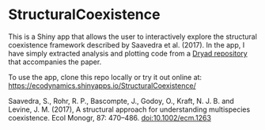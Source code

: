 # StructuralCoexistence

This is a Shiny app that allows the user to interactively explore the structural coexistence framework described by Saavedra et al. (2017). In the app, I have simply extracted analysis and plotting code from a [Dryad repository](https://doi.org/10.5061/dryad.v9f5s) that accompanies the paper.

To use the app, clone this repo locally or try it out online at: https://ecodynamics.shinyapps.io/StructuralCoexistence/

Saavedra, S., Rohr, R. P., Bascompte, J., Godoy, O., Kraft, N. J. B. and Levine, J. M. (2017), A structural approach for understanding multispecies coexistence. Ecol Monogr, 87: 470–486. [doi:10.1002/ecm.1263](http://dx.doi.org/10.1002/ecm.1263)


